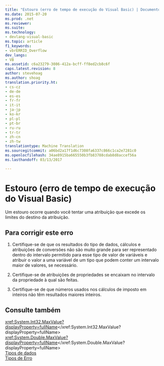 ```yaml
---
title: "Estouro (erro de tempo de execução do Visual Basic) | Documentos do Microsoft"
ms.date: 2015-07-20
ms.prod: .net
ms.reviewer: 
ms.suite: 
ms.technology:
- devlang-visual-basic
ms.topic: article
f1_keywords:
- vbrERRID_Overflow
dev_langs:
- VB
ms.assetid: c6a23279-3086-412a-bcff-ff8ed2cb8c6f
caps.latest.revision: 8
author: stevehoag
ms.author: shoag
translation.priority.ht:
- cs-cz
- de-de
- es-es
- fr-fr
- it-it
- ja-jp
- ko-kr
- pl-pl
- pt-br
- ru-ru
- tr-tr
- zh-cn
- zh-tw
translationtype: Machine Translation
ms.sourcegitcommit: a06bd2a17f1d6c7308fa6337c866c1ca2e7281c0
ms.openlocfilehash: 34ae8915ba665550b3fb83788cdab8d8accef56a
ms.lasthandoff: 03/13/2017

---
```

# <a name="overflow-visual-basic-run-time-error"></a>Estouro (erro de tempo de execução do Visual Basic)
Um estouro ocorre quando você tentar uma atribuição que excede os limites do destino da atribuição.  
  
## <a name="to-correct-this-error"></a>Para corrigir este erro  
  
1.  Certifique-se de que os resultados do tipo de dados, cálculos e atribuições de conversões não são muito grande para ser representado dentro do intervalo permitido para esse tipo de valor de variáveis e atribuir o valor a uma variável de um tipo que podem conter um intervalo maior de valores, se necessário.  
  
2.  Certifique-se de atribuições de propriedades se encaixam no intervalo da propriedade à qual são feitas.  
  
3.  Certifique-se de que números usados nos cálculos de imposto em inteiros não têm resultados maiores inteiros.  
  
## <a name="see-also"></a>Consulte também  
 <xref:System.Int32.MaxValue?displayProperty=fullName></xref:System.Int32.MaxValue?displayProperty=fullName>   
 <xref:System.Double.MaxValue?displayProperty=fullName></xref:System.Double.MaxValue?displayProperty=fullName>   
 [Tipos de dados](../../../visual-basic/language-reference/data-types/data-type-summary.md)   
 [Tipos de Erro](../../../visual-basic/programming-guide/language-features/error-types.md)
